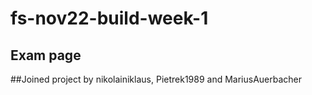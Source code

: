 # fs-nov22-build-week-1

## Exam page

##Joined project by nikolainiklaus, Pietrek1989 and MariusAuerbacher

